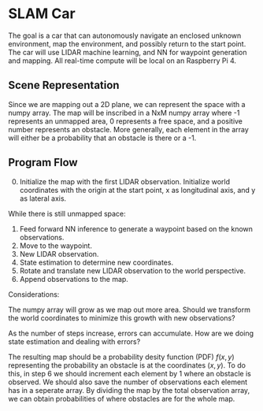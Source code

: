 # SLAM Car
The goal is a car that can autonomously navigate an enclosed unknown environment, map the environment, and possibly return to the start point. The car will use LIDAR machine learning, and NN for waypoint generation and mapping. All real-time compute will be local on an Raspberry Pi 4.

## Scene Representation
Since we are mapping out a 2D plane, we can represent the space with a numpy array. The map will be inscribed in a NxM numpy array where -1 represents an unmapped
area, 0 represents a free space, and a positive number represents an obstacle. More generally, each element in the array will either be a probability that an obstacle is there or a -1.

## Program Flow
0. Initialize the map with the first LIDAR observation. Initialize world coordinates with the origin at the start point, x as longitudinal axis, and y as lateral axis.

While there is still unmapped space:
1. Feed forward NN inference to generate a waypoint based on the known observations.
2. Move to the waypoint.
3. New LIDAR observation.
4. State estimation to determine new coordinates.
5. Rotate and translate new LIDAR observation to the world perspective. 
6. Append observations to the map.

Considerations:

The numpy array will grow as we map out more area. Should we transform the world coordinates to minimize this growth with new observations?

As the number of steps increase, errors can accumulate. How are we doing state estimation and dealing with errors?

The resulting map should be a probability desity function (PDF) $f(x, y)$ representing the probability an obstacle is at the coordinates $(x,y)$. To do this, in step 6 we should increment each element by 1 where an obstacle is observed. We should also save the number of observations each element has in a seperate array. By dividing the map by the total observation array, we can obtain probabilities of where obstacles are for the whole map.



